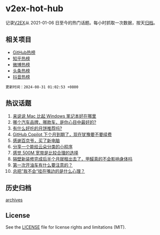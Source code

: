 # v2ex-hot-hub

 记录[V2EX](https://www.v2ex.com/)从 2021-01-06 日至今的热门话题。每小时抓取一次数据，按天[归档](archives)。
 
 ## 相关项目

- [GitHub热榜](https://github.com/it985/github-hot-hub)
- [知乎热榜](https://github.com/it985/zhihu-hot-hub)
- [微博热榜](https://github.com/it985/weibo-hot-hub)
- [头条热榜](https://github.com/it985/toutiao-hot-hub)
- [抖音热榜](https://github.com/it985/douyin-hot-hub)


 `更新时间：2024-08-31 01:02:53 +0800`

## 热议话题

1. [来说说 Mac 比起 Windows 笔记本好在哪里](https://www.v2ex.com/t/1068958)
1. [哪个汽车品牌，哪款车，是你心目中最好的?](https://www.v2ex.com/t/1068945)
1. [有什么好吃的月饼推荐吗?](https://www.v2ex.com/t/1068909)
1. [GitHub Copilot 下个月到期了，现在犹豫要不要续费](https://www.v2ex.com/t/1068898)
1. [感谢百京爷，买了新电脑](https://www.v2ex.com/t/1068935)
1. [分享一个能给云朵分类的小程序](https://www.v2ex.com/t/1068899)
1. [感觉 500M 宽带是比较合理的选择](https://www.v2ex.com/t/1068982)
1. [隔壁新装修完成后半个月就租出去了，甲醛真的不会影响身体吗](https://www.v2ex.com/t/1068905)
1. [第一次开油车有什么要注意的？](https://www.v2ex.com/t/1068944)
1. [总把”我不会“挂在嘴边的是什么心理？](https://www.v2ex.com/t/1068904)

## 历史归档

[archives](archives)

## License

See the [LICENSE](LICENSE) file for license rights and limitations (MIT).
